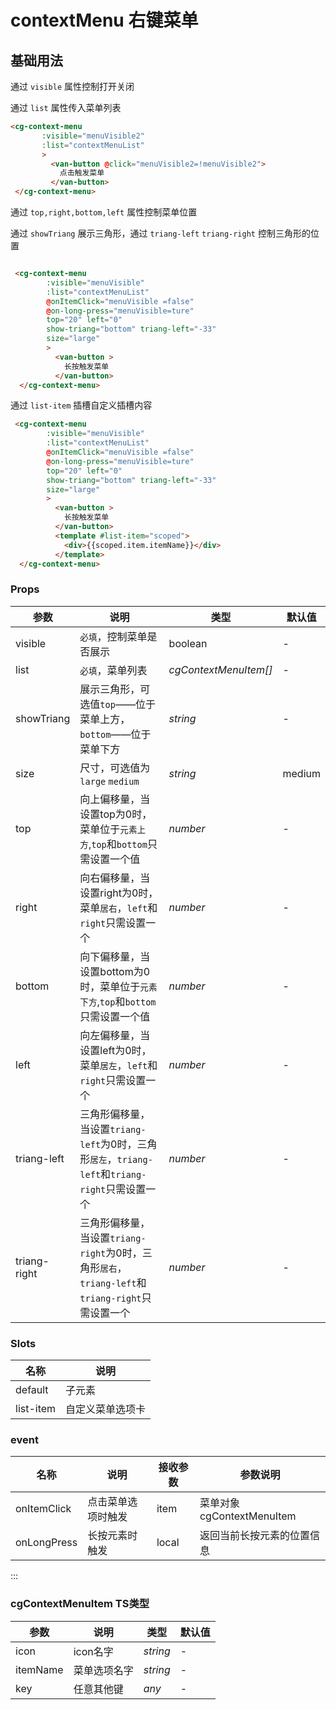 # contextMenu 右键菜单

## 基础用法

 通过 `visible` 属性控制打开关闭

 通过 `list` 属性传入菜单列表

 ```html
 <cg-context-menu 
        :visible="menuVisible2"
        :list="contextMenuList"
        >
          <van-button @click="menuVisible2=!menuVisible2">
            点击触发菜单
          </van-button>
  </cg-context-menu>
```

通过 `top,right,bottom,left` 属性控制菜单位置

通过 `showTriang` 展示三角形，通过 `triang-left` `triang-right` 控制三角形的位置

```html

 <cg-context-menu 
        :visible="menuVisible"
        :list="contextMenuList"
        @onItemClick="menuVisible =false" 
        @on-long-press="menuVisible=ture"
        top="20" left="0"
        show-triang="bottom" triang-left="-33" 
        size="large"
        >
          <van-button >
            长按触发菜单
          </van-button>
  </cg-context-menu>
```

通过 `list-item` 插槽自定义插槽内容

```html
 <cg-context-menu 
        :visible="menuVisible"
        :list="contextMenuList"
        @onItemClick="menuVisible =false" 
        @on-long-press="menuVisible=ture"
        top="20" left="0"
        show-triang="bottom" triang-left="-33" 
        size="large"
        >
          <van-button >
            长按触发菜单
          </van-button>
          <template #list-item="scoped">
            <div>{{scoped.item.itemName}}</div>
          </template>
  </cg-context-menu>
```

### Props

| 参数 | 说明 | 类型 | 默认值 |
| --- | --- | --- | --- |
| visible | `必填`，控制菜单是否展示 | boolean| - |
| list | `必填`，菜单列表 | _cgContextMenuItem[]_ | - |
| showTriang | 展示三角形，可选值`top`——位于菜单上方，`bottom`——位于菜单下方| _string_   | - |
| size | 尺寸，可选值为 `large` `medium` | _string_   |  medium |
| top  | 向上偏移量，当设置top为0时，菜单位于`元素上方`,`top`和`bottom`只需设置一个值| _number_   | - |
| right| 向右偏移量，当设置right为0时，菜单`居右`，`left`和`right`只需设置一个| _number_   | - |
| bottom| 向下偏移量，当设置bottom为0时，菜单位于`元素下方`,`top`和`bottom`只需设置一个值| _number_   | - |
| left|   向左偏移量，当设置left为0时，菜单`居左`，`left`和`right`只需设置一个| _number_   | - |
| triang-left|   三角形偏移量，当设置`triang-left`为0时，三角形`居左`，`triang-left`和`triang-right`只需设置一个| _number_   | - |
| triang-right|   三角形偏移量，当设置`triang-right`为0时，三角形`居右`，`triang-left`和`triang-right`只需设置一个| _number_   | - |

### Slots

| 名称    | 说明             |
| ------- | ---------------- |
| default | 子元素 |
| list-item | 自定义菜单选项卡 |

### event

| 名称    |          说明      | 接收参数 | 参数说明 |
| ------- | ----------------------|-----|-----|
| onItemClick | 点击菜单选项时触发 | item |菜单对象cgContextMenuItem|
| onLongPress | 长按元素时触发 | local | 返回当前长按元素的位置信息 |

:::

### cgContextMenuItem  TS类型

| 参数 | 说明 | 类型 | 默认值 |
| --- | --- | --- | --- |
| icon | icon名字 | _string_ | - |
| itemName | 菜单选项名字 | _string_ | -|
| key | 任意其他键 | _any_ | -|